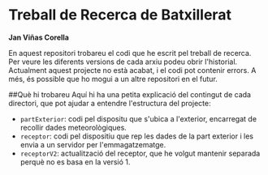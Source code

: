 # Treball de Recerca de Batxillerat
__Jan Viñas Corella__

En aquest repositori trobareu el codi que he escrit pel treball de recerca. Per veure les diferents versions de cada arxiu podeu obrir l'historial.
Actualment aquest projecte no està acabat, i el codi pot contenir errors. A més, és possible que ho mogui a un altre repositori en el futur.

##Què hi trobareu
Aquí hi ha una petita explicació del contingut de cada directori, que pot ajudar a entendre l'estructura del projecte:

- `partExterior`: codi pel dispositu que s'ubica a l'exterior, encarregat de recollir dades meteorològiques.
- `receptor`: codi pel dispositiu que rep les dades de la part exterior i les envia a un servidor per l'emmagatzematge.
- `receptorV2`: actualització del receptor, que he volgut mantenir separada perquè no es basa en la versió 1.
